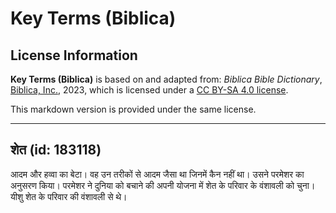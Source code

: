# Key Terms (Biblica)

## License Information

**Key Terms (Biblica)** is based on and adapted from: _Biblica Bible Dictionary_, [Biblica, Inc.](https://www.biblica.com/), 2023, which is licensed under a [CC BY-SA 4.0 license](https://creativecommons.org/licenses/by-sa/4.0/legalcode.en).

This markdown version is provided under the same license.



--------------------------------

## शेत (id: 183118)

आदम और हव्वा का बेटा। वह उन तरीकों से आदम जैसा था जिनमें कैन नहीं था। उसने परमेशर का अनुसरण किया। परमेशर ने दुनिया को बचाने की अपनी योजना में शेत के परिवार के वंशावली को चुना। यीशु शेत के परिवार की वंशावली से थे।


